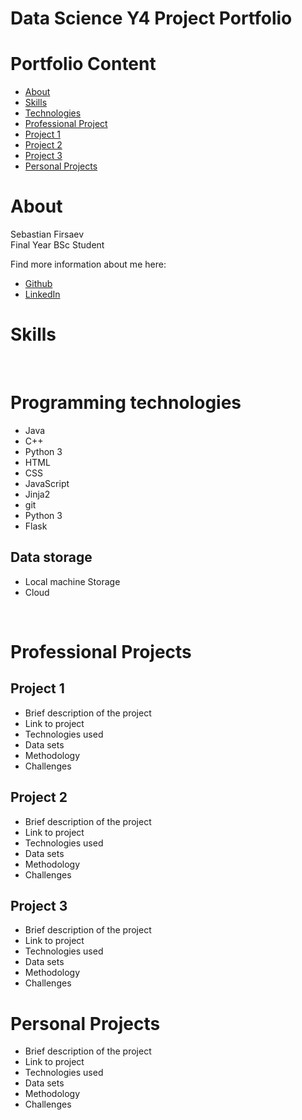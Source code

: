 # Data Science Y4 Project Portfolio 
# Portfolio Content  
- [About](#About) 
- [Skills](#Skills)
- [Technologies](##programmingtechnologies) 
- [Professional Project](#Professional-Projects)
- [Project 1](##Project1)
- [Project 2](##Project2)
- [Project 3](##Project3)
- [Personal Projects](#PersonalProjects)
# About 
Sebastian Firsaev<br>
Final Year BSc Student <br>

Find more information about me here:
<br>
- [Github](https://github.com/Sebastian-Firsaev)
- [LinkedIn](https://www.linkedin.com/in/sebfirs/)

# Skills


<br>

# Programming technologies

* Java
* C++
* Python 3
* HTML
* CSS
* JavaScript
* Jinja2 
* git 
* Python 3
* Flask

## Data storage
* Local machine Storage 
* Cloud
<br>

# Professional Projects 
## Project 1
- Brief description of the project
- Link to project
- Technologies used 
- Data sets
- Methodology 
- Challenges 

## Project 2
- Brief description of the project
- Link to project
- Technologies used 
- Data sets
- Methodology 
- Challenges 

## Project 3
- Brief description of the project
- Link to project
- Technologies used 
- Data sets
- Methodology 
- Challenges 

# Personal Projects 
- Brief description of the project
- Link to project
- Technologies used 
- Data sets
- Methodology 
- Challenges 












